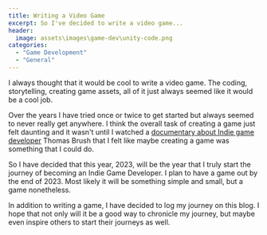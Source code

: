 ```yaml
---
title: Writing a Video Game
excerpt: So I've decided to write a video game...
header:
  image: assets\images\game-dev\unity-code.png
categories: 
  - "Game Development"
  - "General"
---
```


I always thought that it would be cool to write a video game. The coding, storytelling, creating game assets, all of it just always seemed like it would be a cool job.

Over the years I have tried once or twice to get started but always seemed to never really get anywhere. I think the overall task of creating a game just felt daunting and it wasn't until I watched a [documentary about Indie game developer](https://www.youtube.com/watch?v=2B9Jyp7nCNw) Thomas Brush that I felt like maybe creating a game was something that I could do.

So I have decided that this year, 2023, will be the year that I truly start the journey of becoming an Indie Game Developer. I plan to have a game out by the end of 2023. Most likely it will be something simple and small, but a game nonetheless.

In addition to writing a game, I have decided to log my journey on this blog. I hope that not only will it be a good way to chronicle my journey, but maybe even inspire others to start their journeys as well. 